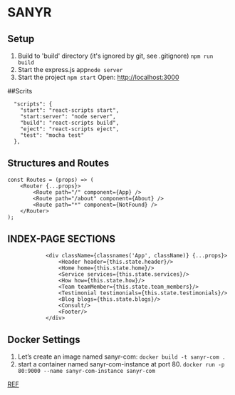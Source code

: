 # SANYR

## Setup
1. Build to 'build' directory (it's ignored by git, see .gitignore)
`npm run build`
2. Start the express.js app`node server`
3. Start the project `npm start`
Open: [http://localhost:3000](url:http://localhost:3000)


##Scrits
```
  "scripts": {
    "start": "react-scripts start",
    "start:server": "node server",
    "build": "react-scripts build",
    "eject": "react-scripts eject",
    "test": "mocha test"
  },
```

## Structures and Routes
```
const Routes = (props) => (
    <Router {...props}>
        <Route path="/" component={App} />
        <Route path="/about" component={About} />
        <Route path="*" component={NotFound} />
    </Router>
);

```

## INDEX-PAGE SECTIONS
```
            <div className={classnames('App', className)} {...props}>
                <Header header={this.state.header}/>
                <Home home={this.state.home}/>
                <Service services={this.state.services}/>
                <How how={this.state.how}/>
                <Team teamMember={this.state.team_members}/>
                <Testimonial testimonials={this.state.testimonials}/>
                <Blog blogs={this.state.blogs}/>
                <Consult/>
                <Footer/>
            </div>
```

## Docker Settings
1. Let’s create an image named sanyr-com:
`docker build -t sanyr-com .`
2. start a container named sanyr-com-instance at port 80.
`docker run -p 80:9000 --name sanyr-com-instance sanyr-com`

[REF](url:https://medium.com/@patriciolpezjuri/using-create-react-app-with-react-router-express-js-8fa658bf892d)

